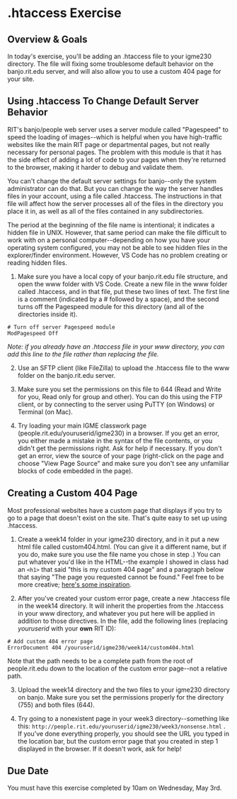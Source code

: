 # .htaccess Exercise

## Overview & Goals
In today's exercise, you'll be adding an .htaccess file to your igme230 directory. The file will fixing some troublesome default behavior on the banjo.rit.edu server, and will also allow you to use a custom 404 page for your site. 


## Using .htaccess To Change Default Server Behavior

RIT's banjo/people web server uses a server module called "Pagespeed" to speed the loading of images--which is helpful when you have high-traffic websites like the main RIT page or departmental pages, but not really necessary for personal pages. The problem with this module is that it has the side effect of adding a lot of code to your pages when they're returned to the browser, making it harder to debug and validate them.  

You can't change the default server settings for banjo--only the system administrator can do that. But you can change the way the server handles files in your account, using a file called .htaccess. The instructions in that file will affect how the server processes all of the files in the directory you place it in, as well as all of the files contained in any subdirectories.  

The period at the beginning of the file name is intentional; it indicates a hidden file in UNIX. However, that same period can make the file difficult to work with on a personal computer--depending on how you have your operating system configured, you may not be able to see hidden files in the explorer/finder environment. However, VS Code has no problem creating or reading hidden files. 

1) Make sure you have a local copy of your banjo.rit.edu file structure, and open the www folder with VS Code. Create a new file in the www folder called .htaccess, and in that file, put these two lines of text. The first line is a comment (indicated by a # followed by a space), and the second turns off the Pagespeed module for this directory (and all of the directories inside it). 
```
# Turn off server Pagespeed module
ModPagespeed Off
```

*Note: if you already have an .htaccess file in your www directory, you can add this line to the file rather than replacing the file.*

2) Use an SFTP client (like FileZilla) to upload the .htaccess file to the www folder on the banjo.rit.edu server.

3) Make sure you set the permissions on this file to 644 (Read and Write for you, Read only for group and other). You can do this using the FTP client, or by connecting to the server using PuTTY (on Windows) or Terminal (on Mac). 

4) Try loading your main IGME classwork page (people.rit.edu/youruserid/igme230) in a browser. If you get an error, you either made a mistake in the syntax of the file contents, or you didn't get the permissions right. Ask for help if necessary. If you don't get an error, view the source of your page (right-click on the page and choose "View Page Source" and make sure you don't see any unfamiliar blocks of code embedded in the page). 

## Creating a Custom 404 Page
Most professional websites have a custom page that displays if you try to go to a page that doesn't exist on the site. That's quite easy to set up using .htaccess. 

1) Create a week14 folder in your igme230 directory, and in it put a new html file called custom404.html. (You can give it a different name, but if you do, make sure you use the file name you chose in step .) You can put whatever you'd like in the HTML--the example I showed in class had an `<h1>` that said "this is my custom 404 page" and a paragraph below that saying "The page you requested cannot be found." Feel free to be more creative; [here's some inspiration](http://www.creativebloq.com/web-design/best-404-pages-812505). 

2) After you've created your custom error page, create a new .htaccess file in the week14 directory. It will inherit the properties from the .htaccess in your www directory, and whatever you put here will be applied in addition to those directives. In the file, add the following lines (replacing *youruserid* with your **own** RIT ID):
```
# Add custom 404 error page
ErrorDocument 404 /youruserid/igme230/week14/custom404.html
```
Note that the path needs to be a complete path from the root of people.rit.edu down to the location of the custom error page--not a relative path. 

3) Upload the week14 directory and the two files to your igme230 directory on banjo. Make sure you set the permissions properly for the directory (755) and both files (644). 

4) Try going to a nonexistent page in your week3 directory--something like this: `http://people.rit.edu/youruserid/igme230/week3/nonsense.html` . If you've done everything properly, you should see the URL you typed in the location bar, but the custom error page that you created in step 1 displayed in the browser. If it doesn't work, ask for help!

## Due Date
You must have this exercise completed by 10am on Wednesday, May 3rd.
